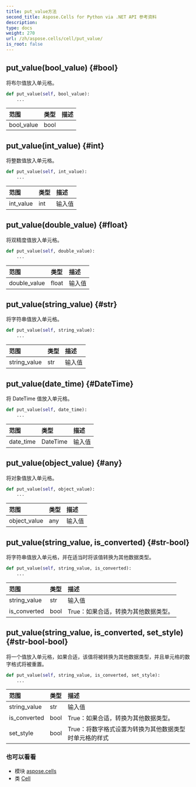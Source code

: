 ```yaml
---
title: put_value方法
second_title: Aspose.Cells for Python via .NET API 参考资料
description:
type: docs
weight: 270
url: /zh/aspose.cells/cell/put_value/
is_root: false
---
```

##  put_value(bool_value) {#bool}
将布尔值放入单元格。



```python
def put_value(self, bool_value):
    ...
```


|范围|类型|描述|
| :- | :- | :- |
| bool_value | bool |  |


##  put_value(int_value) {#int}
将整数值放入单元格。



```python
def put_value(self, int_value):
    ...
```


|范围|类型|描述|
| :- | :- | :- |
| int_value | int |输入值|


##  put_value(double_value) {#float}
将双精度值放入单元格。



```python
def put_value(self, double_value):
    ...
```


|范围|类型|描述|
| :- | :- | :- |
| double_value | float |输入值|


##  put_value(string_value) {#str}
将字符串值放入单元格。



```python
def put_value(self, string_value):
    ...
```


|范围|类型|描述|
| :- | :- | :- |
| string_value | str |输入值|


##  put_value(date_time) {#DateTime}
将 DateTime 值放入单元格。



```python
def put_value(self, date_time):
    ...
```


|范围|类型|描述|
| :- | :- | :- |
| date_time | DateTime |输入值|


##  put_value(object_value) {#any}
将对象值放入单元格。



```python
def put_value(self, object_value):
    ...
```


|范围|类型|描述|
| :- | :- | :- |
| object_value | any |输入值|


##  put_value(string_value, is_converted) {#str-bool}
将字符串值放入单元格，并在适当时将该值转换为其他数据类型。



```python
def put_value(self, string_value, is_converted):
    ...
```


|范围|类型|描述|
| :- | :- | :- |
| string_value | str |输入值|
| is_converted | bool | True：如果合适，转换为其他数据类型。|


##  put_value(string_value, is_converted, set_style) {#str-bool-bool}
将一个值放入单元格，如果合适，该值将被转换为其他数据类型，并且单元格的数字格式将被重置。



```python
def put_value(self, string_value, is_converted, set_style):
    ...
```


|范围|类型|描述|
| :- | :- | :- |
| string_value | str |输入值|
| is_converted | bool | True：如果合适，转换为其他数据类型。|
| set_style | bool | True：将数字格式设置为转换为其他数据类型时单元格的样式|



### 也可以看看
* 模块 [aspose.cells](../../)
* 类 [Cell](/cells/python-net/zh/aspose.cells/cell)
